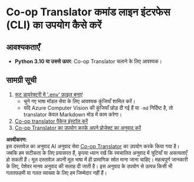 <!--
CO_OP_TRANSLATOR_METADATA:
{
  "original_hash": "c64ba65e091e5d87385490fa63a8f574",
  "translation_date": "2025-06-12T12:34:00+00:00",
  "source_file": "getting_started/command-line-guide/command-line-guide.md",
  "language_code": "hi"
}
-->
# Co-op Translator कमांड लाइन इंटरफेस (CLI) का उपयोग कैसे करें

## आवश्यकताएँ

- **Python 3.10 या उससे ऊपर**: Co-op Translator चलाने के लिए आवश्यक।

## सामग्री सूची

1. [रूट डायरेक्टरी में '.env' फ़ाइल बनाएं](./create-env-file.md)
   - चुने गए भाषा मॉडल सेवा के लिए आवश्यक कुंजियाँ शामिल करें।
   - यदि Azure Computer Vision की कुंजियाँ छोड़ दी गई हैं या `-md` निर्दिष्ट है, तो translator केवल Markdown मोड में काम करेगा।
1. [Co-op translator पैकेज इंस्टॉल करें](./install-package.md)
1. [Co-op Translator का उपयोग करके अपने प्रोजेक्ट का अनुवाद करें](./translator-your-project.md)

**अस्वीकरण**:  
इस दस्तावेज़ का अनुवाद AI अनुवाद सेवा [Co-op Translator](https://github.com/Azure/co-op-translator) का उपयोग करके किया गया है। जबकि हम सटीकता के लिए प्रयासरत हैं, कृपया ध्यान रखें कि स्वचालित अनुवाद में त्रुटियाँ या असत्यताएँ हो सकती हैं। मूल दस्तावेज़ अपनी मूल भाषा में ही प्रामाणिक स्रोत माना जाना चाहिए। महत्वपूर्ण जानकारी के लिए, पेशेवर मानव अनुवाद की सलाह दी जाती है। इस अनुवाद के उपयोग से उत्पन्न किसी भी गलतफहमी या गलत व्याख्या के लिए हम जिम्मेदार नहीं हैं।